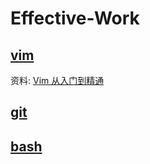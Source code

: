 # Effective-Work


## [vim](vim.md)
资料:
[Vim 从入门到精通](https://github.com/wsdjeg/vim-galore-zh_cn)

## [git](git.md)



## [bash](bash.md)

